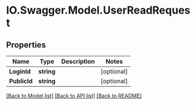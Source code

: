 # IO.Swagger.Model.UserReadRequest
## Properties

Name | Type | Description | Notes
------------ | ------------- | ------------- | -------------
**LoginId** | **string** |  | [optional] 
**PublicId** | **string** |  | [optional] 

[[Back to Model list]](../README.md#documentation-for-models) [[Back to API list]](../README.md#documentation-for-api-endpoints) [[Back to README]](../README.md)

